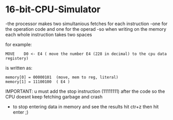 # 16-bit-CPU-Simulator


-the processor makes two simultanious fetches for each instruction 
-one for the operation code and one for the operad
-so when writing on the memory each whole instruction takes two spaces 


for example:

	MOVE	D0 <- E4 ( move the number E4 (228 in decimal) to the cpu data registery)

is written as:

	memory[0] = 00000101  (move, mem to reg, literal)
	memory[1] = 11100100  ( E4 )


IMPORTANT: u must add the stop instruction (11111111) after the code so the CPU doesnt keep fetching garbage and crash

- to stop entering data in memory and see the results hit ctr+z then hit enter ;)

